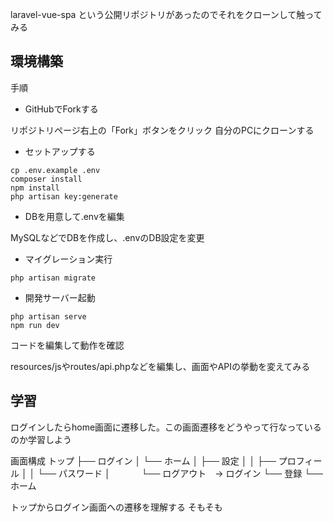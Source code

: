 laravel-vue-spa という公開リポジトリがあったのでそれをクローンして触ってみる

## 環境構築
手順
- GitHubでForkする

リポジトリページ右上の「Fork」ボタンをクリック
自分のPCにクローンする

- セットアップする

```
cp .env.example .env
composer install
npm install
php artisan key:generate
```

- DBを用意して.envを編集

MySQLなどでDBを作成し、.envのDB設定を変更

- マイグレーション実行

```
php artisan migrate
```
- 開発サーバー起動

```
php artisan serve
npm run dev
```

コードを編集して動作を確認

resources/jsやroutes/api.phpなどを編集し、画面やAPIの挙動を変えてみる


## 学習
ログインしたらhome画面に遷移した。この画面遷移をどうやって行なっているのか学習しよう

画面構成
トップ
├── ログイン
│   └── ホーム
│       ├── 設定
│       │  ├── プロフィール
│       │   └── パスワード
│ 　　　 └── ログアウト　→ ログイン
└── 登録
    └── ホーム


トップからログイン画面への遷移を理解する
そもそも